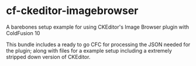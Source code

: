 cf-ckeditor-imagebrowser
========================

A barebones setup example for using CKEditor's Image Browser plugin with ColdFusion 10

This bundle includes a ready to go CFC for processing the JSON needed for the plugin; along with files for a example setup including a extremely stripped down version of CKEditor.
